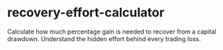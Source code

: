 # recovery-effort-calculator
Calculate how much percentage gain is needed to recover from a capital drawdown. Understand the hidden effort behind every trading loss.
